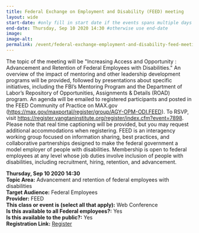 ```yaml
---
title: Federal Exchange on Employment and Disability (FEED) meeting
layout: wide
start-date: #only fill in start date if the events spans multiple days
end-date: Thursday, Sep 10 2020 14:30 #otherwise use end-date
image:
image-alt: 
permalink: /event/federal-exchange-employment-and-disability-feed-meeting/
---
```


The topic of the meeting will be "Increasing Access and Opportunity : Advancement and Retention of Federal Employees with Disabilities." An overview of the impact of mentoring and other leadership development programs will be provided, followed by presentations about specific initiatives, including the FBI’s Mentoring Program and the Department of Labor’s Repository of Opportunities, Assignments & Details (ROAD) program. An agenda will be emailed to registered participants and posted in the FEED Community of Practice on MAX.gov (https://max.gov/maxportal/register/group/AGY-OPM-ODI.FEED). To RSVP, visit <span style="overflow-wrap: break-word; word-wrap: break-word;">https://register.yangtaninstitute.org/register/index.cfm?event=7898</span>. Please note that real time captioning will be provided, but you may request additional accommodations when registering. FEED is an interagency working group focused on information sharing, best practices, and collaborative partnerships designed to make the federal government a model employer of people with disabilities. Membership is open to federal employees at any level whose job duties involve inclusion of people with disabilities, including recruitment, hiring, retention, and advancement.

**Thursday, Sep 10 2020 14:30**     
**Topic Area:** Advancement and retention of federal employees with disabilities  
**Target Audience:** Federal Employees  
**Provider:** FEED    
**This class or event is (select all that apply):** Web Conference  
**Is this available to all Federal employees?:** Yes  
**Is this available to the public?:** Yes  
**Registration Link:** <a href="https://register.yangtaninstitute.org/register/index.cfm?event=7898" aria-label="Event Registration Link (opens in a new window)">Register</a>
